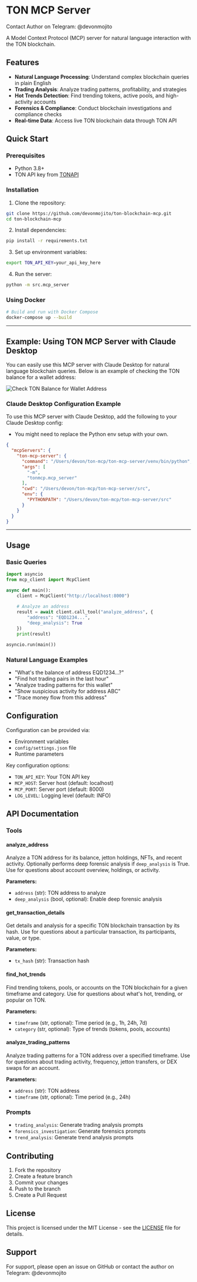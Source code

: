 # TON MCP Server
Contact Author on Telegram: @devonmojito

A Model Context Protocol (MCP) server for natural language interaction with the TON blockchain.

## Features

- **Natural Language Processing**: Understand complex blockchain queries in plain English
- **Trading Analysis**: Analyze trading patterns, profitability, and strategies
- **Hot Trends Detection**: Find trending tokens, active pools, and high-activity accounts
- **Forensics & Compliance**: Conduct blockchain investigations and compliance checks
- **Real-time Data**: Access live TON blockchain data through TON API

## Quick Start

### Prerequisites

- Python 3.8+
- TON API key from [TONAPI](https://tonconsole.com/tonapi)

### Installation

1. Clone the repository:
```bash
git clone https://github.com/devonmojito/ton-blockchain-mcp.git
cd ton-blockchain-mcp
```

2. Install dependencies:
```bash
pip install -r requirements.txt
```

3. Set up environment variables:
```bash
export TON_API_KEY=your_api_key_here
```

4. Run the server:
```bash
python -m src.mcp_server
```

### Using Docker

```bash
# Build and run with Docker Compose
docker-compose up --build
```

---

## Example: Using TON MCP Server with Claude Desktop

You can easily use this MCP server with Claude Desktop for natural language blockchain queries. Below is an example of checking the TON balance for a wallet address:

![Check TON Balance for Wallet Address](docs/example_claude_for_desktop.png)

### Claude Desktop Configuration Example

To use this MCP server with Claude Desktop, add the following to your Claude Desktop config:
* You might need to replace the Python env setup with your own.

```json
{
  "mcpServers": {
    "ton-mcp-server": {
      "command": "/Users/devon/ton-mcp/ton-mcp-server/venv/bin/python",
      "args": [
        "-m",
        "tonmcp.mcp_server"
      ],
      "cwd": "/Users/devon/ton-mcp/ton-mcp-server/src",
      "env": {
        "PYTHONPATH": "/Users/devon/ton-mcp/ton-mcp-server/src"
      }
    }
  }
}
```

---

## Usage

### Basic Queries

```python
import asyncio
from mcp_client import McpClient

async def main():
    client = McpClient("http://localhost:8000")
    
    # Analyze an address
    result = await client.call_tool("analyze_address", {
        "address": "EQD1234...",
        "deep_analysis": True
    })
    print(result)

asyncio.run(main())
```

### Natural Language Examples

- "What's the balance of address EQD1234...?"
- "Find hot trading pairs in the last hour"
- "Analyze trading patterns for this wallet"
- "Show suspicious activity for address ABC"
- "Trace money flow from this address"

## Configuration

Configuration can be provided via:
- Environment variables
- `config/settings.json` file
- Runtime parameters

Key configuration options:
- `TON_API_KEY`: Your TON API key
- `MCP_HOST`: Server host (default: localhost)
- `MCP_PORT`: Server port (default: 8000)
- `LOG_LEVEL`: Logging level (default: INFO)

## API Documentation

### Tools

#### analyze_address
Analyze a TON address for its balance, jetton holdings, NFTs, and recent activity. Optionally performs deep forensic analysis if `deep_analysis` is True. Use for questions about account overview, holdings, or activity.

**Parameters:**
- `address` (str): TON address to analyze
- `deep_analysis` (bool, optional): Enable deep forensic analysis

#### get_transaction_details
Get details and analysis for a specific TON blockchain transaction by its hash. Use for questions about a particular transaction, its participants, value, or type.

**Parameters:**
- `tx_hash` (str): Transaction hash

#### find_hot_trends
Find trending tokens, pools, or accounts on the TON blockchain for a given timeframe and category. Use for questions about what's hot, trending, or popular on TON.

**Parameters:**
- `timeframe` (str, optional): Time period (e.g., 1h, 24h, 7d)
- `category` (str, optional): Type of trends (tokens, pools, accounts)

#### analyze_trading_patterns
Analyze trading patterns for a TON address over a specified timeframe. Use for questions about trading activity, frequency, jetton transfers, or DEX swaps for an account.

**Parameters:**
- `address` (str): TON address
- `timeframe` (str, optional): Time period (e.g., 24h)

### Prompts

- `trading_analysis`: Generate trading analysis prompts
- `forensics_investigation`: Generate forensics prompts
- `trend_analysis`: Generate trend analysis prompts

## Contributing

1. Fork the repository
2. Create a feature branch
3. Commit your changes
4. Push to the branch
5. Create a Pull Request

## License

This project is licensed under the MIT License - see the [LICENSE](LICENSE) file for details.

## Support

For support, please open an issue on GitHub or contact the author on Telegram: @devonmojito